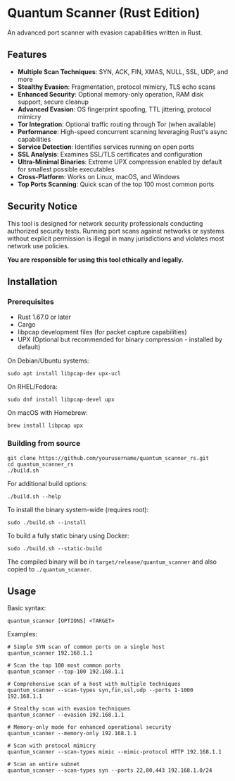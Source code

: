 # Quantum Scanner (Rust Edition)

An advanced port scanner with evasion capabilities written in Rust.

## Features

- **Multiple Scan Techniques**: SYN, ACK, FIN, XMAS, NULL, SSL, UDP, and more
- **Stealthy Evasion**: Fragmentation, protocol mimicry, TLS echo scans
- **Enhanced Security**: Optional memory-only operation, RAM disk support, secure cleanup
- **Advanced Evasion**: OS fingerprint spoofing, TTL jittering, protocol mimicry
- **Tor Integration**: Optional traffic routing through Tor (when available)
- **Performance**: High-speed concurrent scanning leveraging Rust's async capabilities
- **Service Detection**: Identifies services running on open ports
- **SSL Analysis**: Examines SSL/TLS certificates and configuration
- **Ultra-Minimal Binaries**: Extreme UPX compression enabled by default for smallest possible executables
- **Cross-Platform**: Works on Linux, macOS, and Windows
- **Top Ports Scanning**: Quick scan of the top 100 most common ports

## Security Notice

This tool is designed for network security professionals conducting authorized security tests. 
Running port scans against networks or systems without explicit permission is illegal in many jurisdictions and violates most network use policies.

**You are responsible for using this tool ethically and legally.**

## Installation

### Prerequisites

- Rust 1.67.0 or later
- Cargo
- libpcap development files (for packet capture capabilities)
- UPX (Optional but recommended for binary compression - installed by default)

On Debian/Ubuntu systems:
```
sudo apt install libpcap-dev upx-ucl
```

On RHEL/Fedora:
```
sudo dnf install libpcap-devel upx
```

On macOS with Homebrew:
```
brew install libpcap upx
```

### Building from source

```
git clone https://github.com/yourusername/quantum_scanner_rs.git
cd quantum_scanner_rs
./build.sh
```

For additional build options:
```
./build.sh --help
```

To install the binary system-wide (requires root):
```
sudo ./build.sh --install
```

To build a fully static binary using Docker:
```
sudo ./build.sh --static-build
```

The compiled binary will be in `target/release/quantum_scanner` and also copied to `./quantum_scanner`.

## Usage

Basic syntax:
```
quantum_scanner [OPTIONS] <TARGET>
```

Examples:
```
# Simple SYN scan of common ports on a single host
quantum_scanner 192.168.1.1

# Scan the top 100 most common ports
quantum_scanner --top-100 192.168.1.1

# Comprehensive scan of a host with multiple techniques
quantum_scanner --scan-types syn,fin,ssl,udp --ports 1-1000 192.168.1.1

# Stealthy scan with evasion techniques
quantum_scanner --evasion 192.168.1.1

# Memory-only mode for enhanced operational security
quantum_scanner --memory-only 192.168.1.1

# Scan with protocol mimicry
quantum_scanner --scan-types mimic --mimic-protocol HTTP 192.168.1.1

# Scan an entire subnet
quantum_scanner --scan-types syn --ports 22,80,443 192.168.1.0/24
``` 